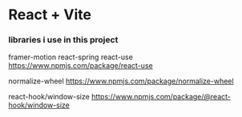 # React + Vite

### libraries i use in this project
framer-motion
react-spring
react-use
https://www.npmjs.com/package/react-use

normalize-wheel
https://www.npmjs.com/package/normalize-wheel

react-hook/window-size
https://www.npmjs.com/package/@react-hook/window-size
